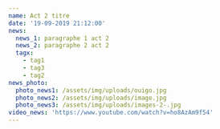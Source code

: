```yaml
---
name: Act 2 titre
date: '19-09-2019 21:12:00'
news:
  news_1: paragraphe 1 act 2
  news_2: paragraphe 2 act 2
  tagx:
    - tag1
    - tag3
    - tag2
news_photo:
  photo_news1: /assets/img/uploads/ouigo.jpg
  photo_news2: /assets/img/uploads/image.jpg
  photo_news3: /assets/img/uploads/images-2-.jpg
video_news: 'https://www.youtube.com/watch?v=ho8AzAm9f54'
---
```


